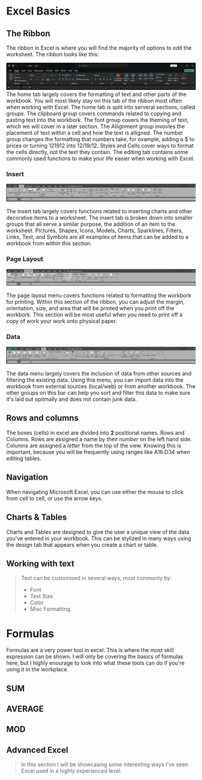 # Excel Basics

## The Ribbon

The ribbon in Excel is where you will find the majority of options to edit the worksheet. The ribbon looks like this: 

![Excel Ribbon](images/ribbion.png)
The home tab largely covers the formatting of text and other parts of the workbook. You will most likely stay on this tab of the ribbon most often when working with Excel. The home tab is split into serveral sections, called groups. The clipboard group covers commands related to copying and pasting text into the workbork. The font group covers the theming of text, which we will cover in a later section. The Allignment group invovles the placement of text within a cell and how the text is alligned. The number group changes the formatting that numbers take, for example, adding a $ to prices or turning 121912 into 12/19/12. Styles and Cells cover ways to format the cells directly, not the text they contain. The editing tab contains some commonly used functions to make your life easier when working with Excel. 

### Insert

![Insert Tab](images/insert.png)

The insert tab largely covers functions related to inserting charts and other decorative items to a worksheet. The insert tab is broken down into smaller groups that all serve a similar purpose, the addition of an item to the worksheet. Pictures, Shapes, Icons, Models, Charts, Sparklines, Filters, Links, Text, and Symbols are all examples of items that can be added to a workbook from within this section. 

### Page Layout

![Page Layout](images/pagelayout.png)

The page layout menu covers functions related to formatting the workbork for printing. Within this section of the ribbon, you can adjust the margin, orientation, size, and area that will be printed when you print off the workbork. This section will be most useful when you need to print off a copy of work your work onto physical paper. 

### Data

![Data](images/data.png)

The data menu largely covers the inclusion of data from other sources and filtering the existing data. Using this menu, you can import data into the workbook from external sources (local/web) or from another workbook. The other groups on this bar can help you sort and filter this data to make sure it's laid out opitmally and does not contain junk data. 

## Rows and columns

The boxes (cells) in excel are divided into **2** positional names. Rows and Columns. Rows are assigned a name by their *number* on the left hand side. Columns are assigned a *letter* from the top of the view. Knowing this is important, because you will be frequently using ranges like A16:D34 when editing tables. 

## Navigation

When navigating Microsoft Excel, you can use either the mouse to click from cell to cell, or use the arrow keys. 

## Charts & Tables
Charts and Tables are designed to give the user a unique view of the data you've entered in your workbook. This can be stylized in many ways using the design tab that appears when you create a chart or table. 

## Working with text
>Text can be customised in several ways, most commonly by: 
>- Font
>- Text Size
>- Color
>- Misc Formatting.

# Formulas
Formulas are a very power tool in excel. This is where the most skill expression can be shown. I will only be covering the basics of formulas here, but I highly enourage to look into what these tools can do if you're using it in the workplace. 

## SUM

## AVERAGE

## MOD



## Advanced Excel
>In this section I will be showcasing some interesting ways I've seen Excel used in a highly experienced level. 